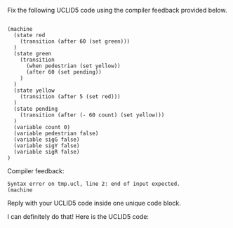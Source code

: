 
Fix the following UCLID5 code using the compiler feedback provided below.

```

(machine 
  (state red
    (transition (after 60 (set green)))
  )
  (state green
    (transition 
      (when pedestrian (set yellow))
      (after 60 (set pending))
    )
  )
  (state yellow
    (transition (after 5 (set red)))
  )
  (state pending
    (transition (after (- 60 count) (set yellow)))
  )
  (variable count 0)
  (variable pedestrian false)
  (variable sigG false)
  (variable sigY false)
  (variable sigR false)
)
```

Compiler feedback:

```
Syntax error on tmp.ucl, line 2: end of input expected.
(machine 

```
Reply with your UCLID5 code inside one unique code block.

I can definitely do that! Here is the UCLID5 code:
```
